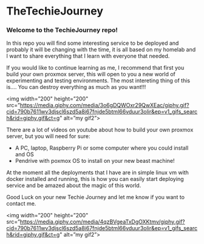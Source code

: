 # TheTechieJourney

### Welcome to the TechieJourney repo! 
In this repo you will find some interesting service to be deployed and probably it will be changing with the time, it is all based on my homelab and I want to share everything that I learn with everyone that needed.

If you would like to continue learning as me, I recommend that first you build your own proxmox server, this will open to you a new world of experimenting and testing environments. The most intereting thing of this is.... You can destroy everything as much as you want!!!
<p align=”center”>

<img width=”200" height=”200" src=”https://media.giphy.com/media/3o6gDQWOxr29QwXEac/giphy.gif?cid=790b7611wv3djscl6szd5a8i67fnjde5btml66vduur3olir&ep=v1_gifs_search&rid=giphy.gif&ct=g" alt=”my gif2”>

</p>

There are a lot of videos on youtube about how to build your own proxmox server, but you will need for sure:
- A PC, laptop, Raspberry Pi or some computer where you could install and OS
- Pendrive with poxmox OS to install on your new beast machine!

At the moment all the deployments that I have are in simple linux vm with docker installed and running, this is how you can easily start deploying service and be amazed about the magic of this world.

Good Luck on your new Techie Journey and let me know if you want to contact me.
<p align=”center”>

<img width=”200" height=”200" src=”https://media.giphy.com/media/4qzBVgeaTxDgOXKtmv/giphy.gif?cid=790b7611wv3djscl6szd5a8i67fnjde5btml66vduur3olir&ep=v1_gifs_search&rid=giphy.gif&ct=g" alt=”my gif2”>

</p>
